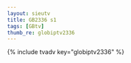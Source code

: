 ```yaml
--- 
layout: sieutv
title: GB2336 s1
tags: [GBtv]
thumb_re: globiptv2336
---
```

{% include tvadv key="globiptv2336" %} 
